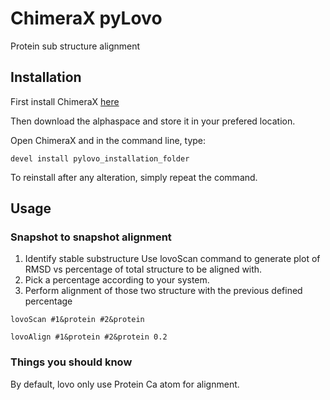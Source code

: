 # ChimeraX pyLovo

Protein sub structure alignment

## Installation
First install ChimeraX [here](https://www.rbvi.ucsf.edu/chimerax/)

Then download the alphaspace and store it in your prefered location.

Open ChimeraX and in the command line, type:

```devel install pylovo_installation_folder```

To reinstall after any alteration, simply repeat the command.

## Usage

### Snapshot to snapshot alignment

1. Identify stable substructure
    Use lovoScan command to generate plot of RMSD vs percentage
    of total structure to be aligned with.
2. Pick a percentage according to your system.
3. Perform alignment of those two structure with the previous defined
percentage


`lovoScan #1&protein #2&protein`

`lovoAlign #1&protein #2&protein 0.2`

### Things you should know

By default, lovo only use Protein Ca atom for alignment.
